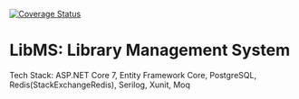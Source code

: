 [![Coverage Status](https://img.shields.io/badge/Coverage-17.74%25-red.svg)](https://your_coverage_report_url_here)

# LibMS: Library Management System
Tech Stack: ASP.NET Core 7, Entity Framework Core, PostgreSQL, Redis(StackExchangeRedis), Serilog, Xunit, Moq
